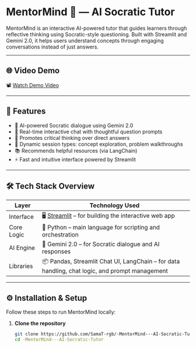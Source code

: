 # MentorMind 🧠 — AI Socratic Tutor

MentorMind is an interactive AI-powered tutor that guides learners through reflective thinking using Socratic-style questioning. Built with Streamlit and Gemini 2.0, it helps users understand concepts through engaging conversations instead of just answers.

---

## 🌐 Video Demo

📽️ [Watch Demo Video]((https://drive.google.com/file/d/1NPsYcbIDUAdt_zL6PhbXIBJugoTuS6wE/view?usp=drive_link)) 

---

## 🚀 Features

- 🤖 AI-powered Socratic dialogue using Gemini 2.0  
- 💬 Real-time interactive chat with thoughtful question prompts  
- 🧠 Promotes critical thinking over direct answers  
- 🔄 Dynamic session types: concept exploration, problem walkthroughs  
- 📚 Recommends helpful resources (via LangChain)  
- ⚡ Fast and intuitive interface powered by Streamlit  

---

## 🛠 Tech Stack Overview

| Layer        | Technology Used                          |
|--------------|-------------------------------------------|
| Interface    | 🖥️ [Streamlit](https://streamlit.io/) – for building the interactive web app |
| Core Logic   | 🐍 Python – main language for scripting and orchestration |
| AI Engine    | 🧠 Gemini 2.0 – for Socratic dialogue and AI responses |
| Libraries    | 📦 Pandas, Streamlit Chat UI, LangChain – for data handling, chat logic, and prompt management |

---

## ⚙️ Installation & Setup

Follow these steps to run MentorMind locally:

1. **Clone the repository**
   ```bash
   git clone https://github.com/SamaT-rgb/-MentorMind---AI-Socratic-Tutor.git
   cd -MentorMind---AI-Socratic-Tutor
